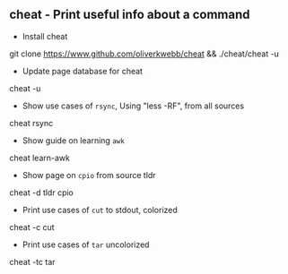 cheat - Print useful info about a command
---
- Install cheat

git clone https://www.github.com/oliverkwebb/cheat && ./cheat/cheat -u

- Update page database for cheat

cheat -u

- Show use cases of `rsync`, Using "less -RF", from all sources

cheat rsync

- Show guide on learning `awk`

cheat learn-awk

- Show page on `cpio` from source tldr

cheat -d tldr cpio

- Print use cases of `cut` to stdout, colorized

cheat -c cut

- Print use cases of `tar` uncolorized

cheat -tc tar

